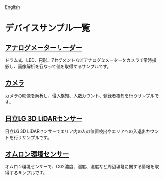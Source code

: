 [English](./README.en.md)

# デバイスサンプル一覧

## [アナログメーターリーダー](./analog-meter-readers)

ドラム式、LED、円形、7セグメントなどアナログなメーターをカメラで常時撮影し、画像解析を行なって値を取得するサンプルです。

## [カメラ](./cameras)

カメラの映像を解析し、侵入検知、人数カウント、登録者検知を行うサンプルです。

## [日立LG 3D LiDARセンサー](./hlds-lidar)

日立LG 3D LiDARセンサーでエリア内の人の位置検出やエリアへの入退出カウントを行うサンプルです。

## [オムロン環境センサー](./omron-env)

オムロン環境センサーで、CO2濃度、温度、湿度など周辺環境に関する情報を取得するサンプルです。